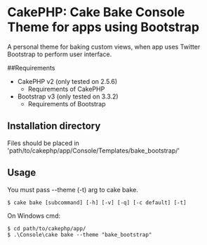# CakePHP: Cake Bake Console Theme for apps using Bootstrap
A personal theme for baking custom views, when app uses Twitter Bootstrap to perform user interface.

##Requirements 
* CakePHP v2 (only tested on 2.5.6)
  * Requirements of CakePHP
* Bootstrap v3 (only tested on 3.3.2)
  * Requirements of Bootstrap

## Installation directory
Files should be placed in 'path/to/cakephp/app/Console/Templates/bake_bootstrap/'

## Usage
You must pass --theme (-t) arg to cake bake.

    $ cake bake [subcommand] [-h] [-v] [-q] [-c default] [-t]

On Windows cmd:

    $ cd path/to/cakephp/app/
    $ .\Console\cake bake --theme "bake_bootstrap"

